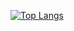 [![Top Langs](https://github-readme-stats-sj-h4.vercel.app/api/top-langs?username=sj-h4&size_weight=0.5&count_weight=0.5&hide=javascript,html)](https://github.com/anuraghazra/github-readme-stats)
